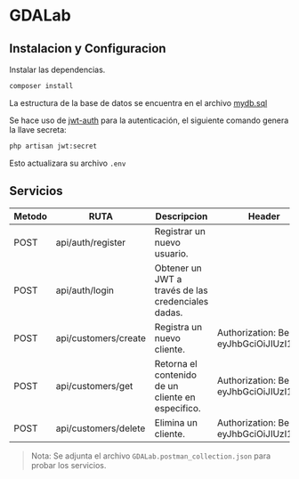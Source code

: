 # GDALab


## Instalacion y Configuracion

Instalar las dependencias.
```sh
composer install
```

La estructura de la base de datos se encuentra en el archivo [mydb.sql](https://github.com/sluis96/gdalab/blob/main/mydb.sql)

Se hace uso de [jwt-auth](https://jwt-auth.readthedocs.io/en/develop/) para la autenticación, el siguiente comando genera la llave secreta:
```sh
php artisan jwt:secret
```
Esto actualizara su archivo `.env`

## Servicios

| Metodo | RUTA | Descripcion | Header |
| ------ | ------ | ------ | ------ |
| POST | api/auth/register | Registrar un nuevo usuario. |  |
| POST | api/auth/login | Obtener un JWT a través de las credenciales dadas. |  |
| POST | api/customers/create | Registra un nuevo cliente. | Authorization: Bearer eyJhbGciOiJIUzI1NiI... |
| POST | api/customers/get | Retorna el contenido de un cliente en especifico. | Authorization: Bearer eyJhbGciOiJIUzI1NiI... |
| POST | api/customers/delete | Elimina un cliente. | Authorization: Bearer eyJhbGciOiJIUzI1NiI... |

> Nota: Se adjunta el archivo `GDALab.postman_collection.json` para probar los servicios.
